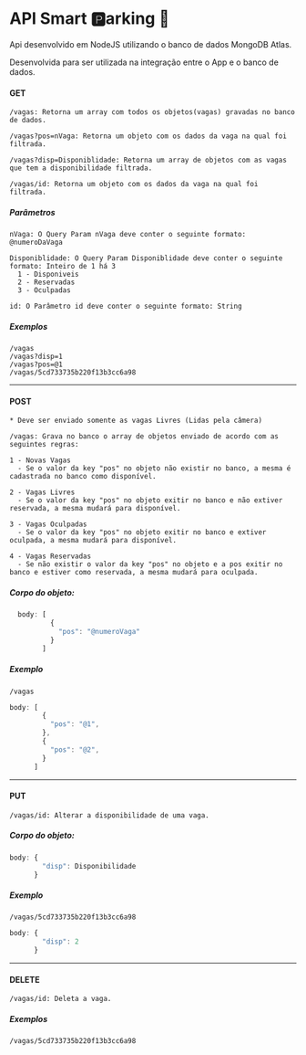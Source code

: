 # API Smart :parking:arking :car:
Api desenvolvido em NodeJS utilizando o banco de dados MongoDB Atlas.

Desenvolvida para ser utilizada na integração entre o App e o banco de dados.


  ####  GET

    /vagas: Retorna um array com todos os objetos(vagas) gravadas no banco de dados.

    /vagas?pos=nVaga: Retorna um objeto com os dados da vaga na qual foi filtrada.
    
    /vagas?disp=Disponiblidade: Retorna um array de objetos com as vagas que tem a disponibilidade filtrada.
    
    /vagas/id: Retorna um objeto com os dados da vaga na qual foi filtrada.

##### Parâmetros
    nVaga: O Query Param nVaga deve conter o seguinte formato: @numeroDaVaga
    
    Disponiblidade: O Query Param Disponiblidade deve conter o seguinte formato: Inteiro de 1 há 3
      1 - Disponiveis
      2 - Reservadas
      3 - Oculpadas

    id: O Parâmetro id deve conter o seguinte formato: String
    
##### Exemplos
    /vagas
    /vagas?disp=1
    /vagas?pos=@1
    /vagas/5cd733735b220f13b3cc6a98 
---

  ####  POST

    * Deve ser enviado somente as vagas Livres (Lidas pela câmera)
    
    /vagas: Grava no banco o array de objetos enviado de acordo com as seguintes regras:
    
    1 - Novas Vagas
      - Se o valor da key "pos" no objeto não existir no banco, a mesma é cadastrada no banco como disponível.
      
    2 - Vagas Livres
      - Se o valor da key "pos" no objeto exitir no banco e não extiver reservada, a mesma mudará para disponível.
      
    3 - Vagas Oculpadas
      - Se o valor da key "pos" no objeto exitir no banco e extiver oculpada, a mesma mudará para disponível.
      
    4 - Vagas Reservadas
      - Se não existir o valor da key "pos" no objeto e a pos exitir no banco e estiver como reservada, a mesma mudará para oculpada.
      
    

  ##### Corpo do objeto:

```javascript
  body: [
          {
            "pos": "@numeroVaga"
          }
        ]
```
  
##### Exemplo
    /vagas
    
```javascript
body: [
        {
          "pos": "@1",
        },
        {
          "pos": "@2",
        }
      ]
```
---

  ####  PUT
  
    /vagas/id: Alterar a disponibilidade de uma vaga.
    
 ##### Corpo do objeto:

```javascript
body: {
        "disp": Disponibilidade
      }
```
  
##### Exemplo
    /vagas/5cd733735b220f13b3cc6a98
    
```javascript
body: {
        "disp": 2
      }
```
---

  ####  DELETE
  
    /vagas/id: Deleta a vaga.
    
 
##### Exemplos
    /vagas/5cd733735b220f13b3cc6a98

